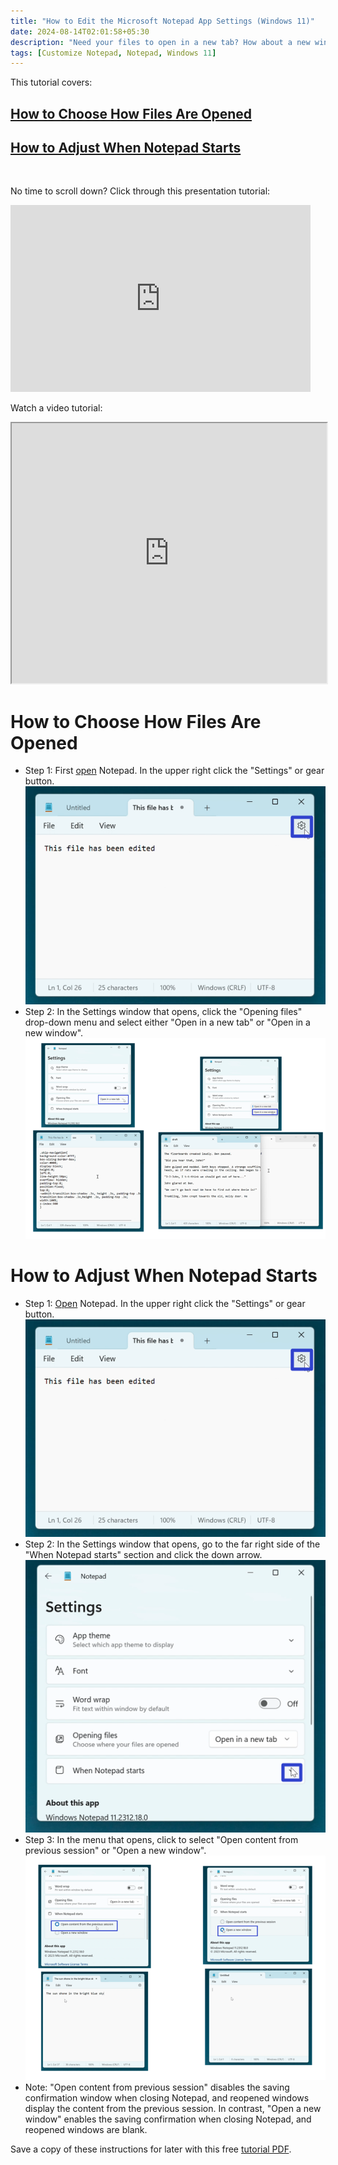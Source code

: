 ```yaml
---
title: "How to Edit the Microsoft Notepad App Settings (Windows 11)"
date: 2024-08-14T02:01:58+05:30
description: "Need your files to open in a new tab? How about a new window? Do you want to open a blank file, or your previous work? You can set your preferences in the Notepad Settings. See how in this post."
tags: [Customize Notepad, Notepad, Windows 11]
---
```

This tutorial covers:

## [How to Choose How Files Are Opened](#1)
## [How to Adjust When Notepad Starts](#2)

<br />

<p>No time to scroll down? Click through this presentation tutorial:</p>
<iframe src="https://docs.google.com/presentation/d/e/2PACX-1vTShfY_-jX09Wr8iBOnhoS1qzyPrj-lXp6DhCmPSXN1FeEQ2LHSeRlCDmMBVfwRuvgLY77Obyu8jO6x/embed?start=false&loop=false&delayms=3000" frameborder="0" width="480" height="299" allowfullscreen="true" mozallowfullscreen="true" webkitallowfullscreen="true"></iframe>

<br />

Watch a video tutorial:
<iframe class="BLOG_video_class" allowfullscreen="" youtube-src-id="Bw7rfbs_1Vc" width="100%" height="416" src="https://www.youtube.com/embed/Bw7rfbs_1Vc"></iframe>

<h1 id="1">How to Choose How Files Are Opened</h1>

* Step 1: First [open](https://qhtutorials.github.io/posts/how-to-open-notepad/) Notepad. In the upper right click the "Settings" or gear button. <div class="stepimage">![A screenshot of the cursor clicking the "Settings" button on the Notepad window.](blogclicksettingsgearedit.png "Click 'Settings' ")</div>
* Step 2: In the Settings window that opens, click the "Opening files" drop-down menu and select either "Open in a new tab" or "Open in a new window". <div class="stepimage">![Four screenshots where the cursor clicks the "Open in a new tab" and "Open in a new window" options, and the resulting Notepad windows that display the opened content appear.](pdfblogopeninanewtabwindow.png "Click 'Opening files' drop-down menu")</div>

<h1 id="2">How to Adjust When Notepad Starts</h1>

* Step 1: [Open](https://qhtutorials.github.io/posts/how-to-open-notepad/) Notepad. In the upper right click the "Settings" or gear button. <div class="stepimage">![A screenshot of the cursor clicking the "Settings" button on the Notepad window.](blogclicksettingsgearedit.png "Click 'Settings' ")</div>
* Step 2: In the Settings window that opens, go to the far right side of the "When Notepad starts" section and click the down arrow. <div class="stepimage">![A screenshot of the cursor clicking the down arrow on the "When Notepad starts" section.](blogsettingswhennotepadstartsedit.png "Click the down arrow")</div>
* Step 3: In the menu that opens, click to select "Open content from previous session" or "Open a new window". <div class="stepimage">![Four screenshots where the cursor clicks the "Open content from previous session" and "Open in a new window" options, and the resulting Notepad windows that display the opened content appear.](pdfblogwhennotepadstarts.png "Select an option")</div>
* Note: "Open content from previous session" disables the saving confirmation window when closing Notepad, and reopened windows display the content from the previous session. In contrast, "Open a new window" enables the saving confirmation when closing Notepad, and reopened windows are blank.

Save a copy of these instructions for later with this free [tutorial PDF](https://drive.google.com/file/d/1vvrFiyV7GvDaNgCmAWWXbWa8HUNhPkil/view?usp=sharing).

<br />

